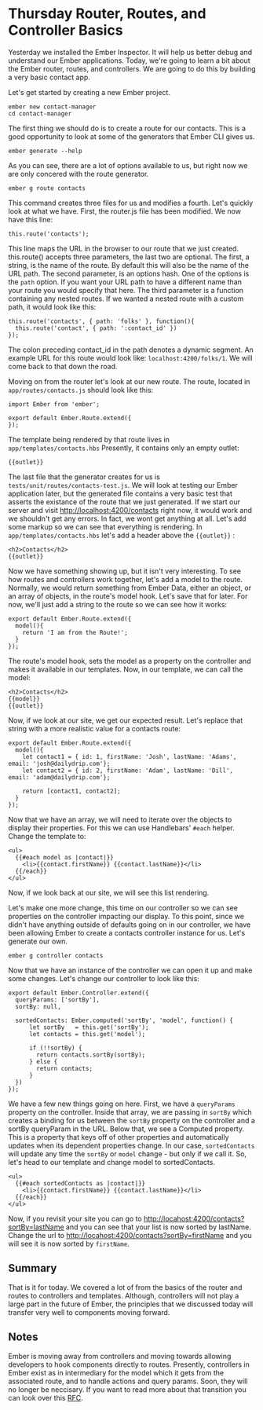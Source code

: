 # Thursday Router, Routes, and Controller Basics

Yesterday we installed the Ember Inspector. It will help us better debug and understand our Ember applications. Today, we're going to learn a bit about the Ember router, routes, and controllers. We are going to do this by building a very basic contact app.

Let's get started by creating a new Ember project.

    ember new contact-manager
    cd contact-manager

The first thing we should do is to create a route for our contacts. This is a good opportunity to look at some of the generators that Ember CLI gives us.

    ember generate --help

As you can see, there are a lot of options available to us, but right now we are only concered with the route generator.

    ember g route contacts

This command creates three files for us and modifies a fourth. Let's quickly look at what we have. First, the router.js file has been modified. We now have this line:

    this.route('contacts');

This line maps the URL in the browser to our route that we just created. this.route() accepts three parameters, the last two are optional. The first, a string, is the name of the route. By default this will also be the name of the URL path. The second parameter, is an options hash. One of the options is the `path` option. If you want your URL path to have a different name than your route you would specify that here. The third parameter is a function containing any nested routes. If we wanted a nested route with a custom path, it would look like this:

    this.route('contacts', { path: 'folks' }, function(){
      this.route('contact', { path: ':contact_id' })
    });

The colon preceding contact_id in the path denotes a dynamic segment. An example URL for this route would look like: `localhost:4200/folks/1`. We will come back to that down the road.

Moving on from the router let's look at our new route. The route, located in `app/routes/contacts.js` should look like this:

    import Ember from 'ember';

    export default Ember.Route.extend({
    });

The template being rendered by that route lives in `app/templates/contacts.hbs` Presently, it contains only an empty outlet:

    {{outlet}}

The last file that the generator creates for us is `tests/unit/routes/contacts-test.js`. We will look at testing our Ember application later, but the generated file contains a very basic test that asserts the existance of the route that we just generated. If we start our server and visit [http://localhost:4200/contacts](http://localhost:4200/contacts) right now, it would work and we shouldn't get any errors. In fact, we wont get anything at all. Let's add some markup so we can see that everything is rendering. In `app/templates/contacts.hbs` let's add a header above the `{{outlet}}` :

    <h2>Contacts</h2>
    {{outlet}}

Now we have something showing up, but it isn't very interesting. To see how routes and controllers work together, let's add a model to the route. Normally, we would return something from Ember Data, either an object, or an array of objects, in the route's model hook. Let's save that for later. For now, we'll just add a string to the route so we can see how it works:

    export default Ember.Route.extend({
      model(){
        return 'I am from the Route!';
      }
    });

The route's model hook, sets the model as a property on the controller and makes it available in our templates. Now, in our template, we can call the model:

    <h2>Contacts</h2>
    {{model}}
    {{outlet}}

Now, if we look at our site, we get our expected result. Let's replace that string with a more realistic value for a contacts route:


    export default Ember.Route.extend({
      model(){
        let contact1 = { id: 1, firstName: 'Josh', lastName: 'Adams', email: 'josh@dailydrip.com'};
        let contact2 = { id: 2, firstName: 'Adam', lastName: 'Dill', email: 'adam@dailydrip.com'};

        return [contact1, contact2];
      }
    });

Now that we have an array, we will need to iterate over the objects to display their properties. For this we can use Handlebars' `#each` helper. Change the template to:

    <ul>
      {{#each model as |contact|}}
        <li>{{contact.firstName}} {{contact.lastName}}</li>
      {{/each}}
    </ul>

Now, if we look back at our site, we will see this list rendering.

Let's make one more change, this time on our controller so we can see properties on the controller impacting our display. To this point, since we didn't have anything outside of defaults going on in our controller, we have been allowing Ember to create a contacts controller instance for us. Let's generate our own.

    ember g controller contacts

Now that we have an instance of the controller we can open it up and make some changes. Let's change our controller to look like this:

    export default Ember.Controller.extend({
      queryParams: ['sortBy'],
      sortBy: null,

      sortedContacts: Ember.computed('sortBy', 'model', function() {
          let sortBy   = this.get('sortBy');
          let contacts = this.get('model');

          if (!!sortBy) {
            return contacts.sortBy(sortBy);
          } else {
            return contacts;
          }
      })
    });

We have a few new things going on here. First, we have a `queryParams` property on the controller. Inside that array, we are passing in `sortBy` which creates a binding for us between the `sortBy` property on the controller and a sortBy queryParam in the URL. Below that, we see a Computed property. This is a property that keys off of other properties and automatically updates when its dependent properties change. In our case, `sortedContacts` will update any time the `sortBy` or `model` change - but only if we call it. So, let's head to our template and change model to sortedContacts.

    <ul>
      {{#each sortedContacts as |contact|}}
        <li>{{contact.firstName}} {{contact.lastName}}</li>
      {{/each}}
    </ul>

Now, if you revisit your site you can go to [http://locahost:4200/contacts?sortBy=lastName](http://localhost:4200/contacts?sortBy=lastName) and you can see that your list is now sorted by lastName. Change the url to [http://locahost:4200/contacts?sortBy=firstName](http://localhost:4200/contacts?sortBy=firstName) and you will see it is now sorted by `firstName`.

## Summary

That is it for today. We covered a lot of from the basics of the router and routes to controllers and templates. Although, controllers will not play a large part in the future of Ember, the principles that we discussed today will transfer very well to components moving forward.

## Notes

Ember is moving away from controllers and moving towards allowing developers to hook components directly to routes. Presently, controllers in Ember exist as in intermediary for the model which it gets from the associated route, and to handle actions and query params. Soon, they will no longer be neccisary. If you want to read more about that transition you can look over this [RFC](https://github.com/ef4/rfcs/blob/routeable-components/active/0000-routeable-components.md).
